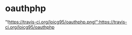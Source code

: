 oauthphp
========

"!https://travis-ci.org/loicg95/oauthphp.png!":https://travis-ci.org/loicg95/oauthphp